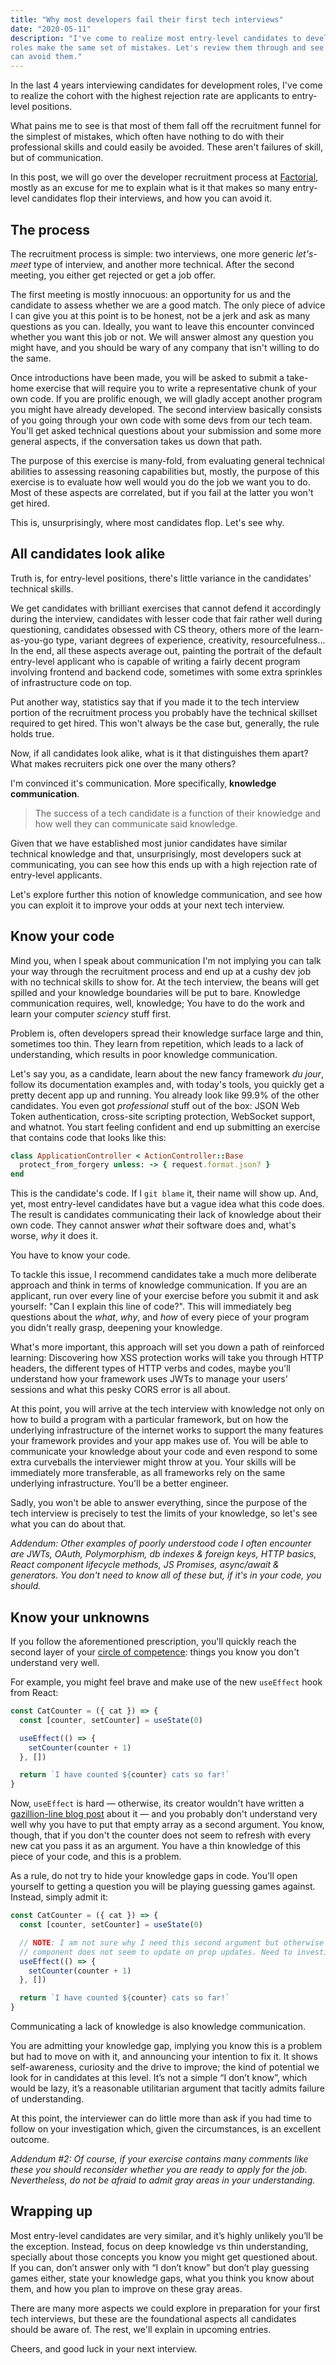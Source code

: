 ```yaml
---
title: "Why most developers fail their first tech interviews"
date: "2020-05-11"
description: "I've come to realize most entry-level candidates to development
roles make the same set of mistakes. Let's review them through and see how you
can avoid them."
---
```


In the last 4 years interviewing candidates for development roles, I've come to
realize the cohort with the highest rejection rate are applicants to
entry-level positions.

What pains me to see is that most of them fall off the recruitment funnel for
the simplest of mistakes, which often have nothing to do with their professional
skills and could easily be avoided. These aren't failures of skill, but of
communication.

In this post, we will go over the developer recruitment process at
[Factorial](https://factorialhr.com), mostly as an excuse for me to explain what
is it that makes so many entry-level candidates flop their interviews, and how
you can avoid it.

## The process

The recruitment process is simple: two interviews, one more generic _let's-meet_
type of interview, and another more technical. After the second meeting, you
either get rejected or get a job offer.

The first meeting is mostly innocuous: an opportunity for us and the candidate
to assess whether we are a good match. The only piece of advice I can give you
at this point is to be honest, not be a jerk and ask as many questions as you
can. Ideally, you want to leave this encounter convinced whether you want this
job or not. We will answer almost any question you might have, and you should be
wary of any company that isn't willing to do the same.

Once introductions have been made, you will be asked to submit a take-home
exercise that will require you to write a representative chunk of your own
code. If you are prolific enough, we will gladly accept another program you
might have already developed. The second interview basically consists of you
going through your own code with some devs from our tech team. You'll get asked
technical questions about your submission and some more general aspects, if the
conversation takes us down that path.

The purpose of this exercise is many-fold, from evaluating general technical
abilities to assessing reasoning capabilities but, mostly, the purpose of this
exercise is to evaluate how well would you do the job we want you to do.  Most
of these aspects are correlated, but if you fail at the latter you won't get
hired.

This is, unsurprisingly, where most candidates flop. Let's see why.

## All candidates look alike

Truth is, for entry-level positions, there's little variance in the candidates'
technical skills.

We get candidates with brilliant exercises that cannot defend it accordingly
during the interview, candidates with lesser code that fair rather well during
questioning, candidates obsessed with CS theory, others more of the
learn-as-you-go type, variant degrees of experience, creativity,
resourcefulness... In the end, all these aspects average out, painting the
portrait of the default entry-level applicant who is capable of writing a fairly
decent program involving frontend and backend code, sometimes with some extra
sprinkles of infrastructure code on top.

Put another way, statistics say that if you made it to the tech interview portion
of the recruitment process you probably have the technical skillset required to get
hired. This won't always be the case but, generally, the rule holds true.

Now, if all candidates look alike, what is it that distinguishes them apart? What
makes recruiters pick one over the many others?

I'm convinced it's communication. More specifically, **knowledge communication**.

> The success of a tech candidate is a function of their knowledge and how well
they can communicate said knowledge.

Given that we have established most junior candidates have similar technical
knowledge and that, unsurprisingly, most developers suck at communicating, you
can see how this ends up with a high rejection rate of entry-level applicants.

Let's explore further this notion of knowledge communication, and see how you can
exploit it to improve your odds at your next tech interview.

## Know your code

Mind you, when I speak about communication I'm not implying you can talk your
way through the recruitment process and end up at a cushy dev job with no
technical skills to show for. At the tech interview, the beans will get spilled
and your knowledge boundaries will be put to bare. Knowledge communication
requires, well, knowledge; You have to do the work and learn your computer
_sciency_ stuff first.

Problem is, often developers spread their knowledge surface large and thin,
sometimes too thin. They learn from repetition, which leads to a lack of
understanding, which results in poor knowledge communication.

Let's say you, as a candidate, learn about the new fancy framework _du jour_,
follow its documentation examples and, with today's tools, you quickly get a
pretty decent app up and running. You already look like 99.9% of the other
candidates. You even got _professional_ stuff out of the box: JSON Web Token
authentication, cross-site scripting protection, WebSocket support, and whatnot.
You start feeling confident and end up submitting an exercise that contains code
that looks like this:

```ruby
class ApplicationController < ActionController::Base
  protect_from_forgery unless: -> { request.format.json? }
end
```

This is the candidate's code. If I `git blame` it, their name will show up. And,
yet, most entry-level candidates have but a vague idea what this code does.
The result is candidates communicating their lack of knowledge about their own
code. They cannot answer _what_ their software does and, what's worse, _why_ it
does it.

You have to know your code.

To tackle this issue, I recommend candidates take a much more deliberate
approach and think in terms of knowledge communication. If you are an applicant,
run over every line of your exercise before you submit it and ask yourself: "Can
I explain this line of code?". This will immediately beg questions about the
_what_, _why_, and _how_ of every piece of your program you didn't really grasp,
deepening your knowledge.

What's more important, this approach will set you down a path of reinforced
learning: Discovering how XSS protection works will take you through HTTP
headers, the different types of HTTP verbs and codes, maybe you'll understand
how your framework uses JWTs to manage your users' sessions and what this pesky
CORS error is all about.

At this point, you will arrive at the tech interview with knowledge not only on
how to build a program with a particular framework, but on how the underlying
infrastructure of the internet works to support the many features your framework
provides and your app makes use of. You will be able to communicate your
knowledge about your code and even respond to some extra curveballs the
interviewer might throw at you. Your skills will be immediately more
transferable, as all frameworks rely on the same underlying infrastructure.
You'll be a better engineer.

Sadly, you won't be able to answer everything, since the purpose of the tech
interview is precisely to test the limits of your knowledge, so let's see what
you can do about that.

_Addendum: Other examples of poorly understood code I often encounter are JWTs,
OAuth, Polymorphism, db indexes & foreign keys, HTTP basics, React component
lifecycle methods, JS Promises, async/await & generators. You don't need to know
all of these but, if it's in your code, you should._

## Know your unknowns

If you follow the aforementioned prescription, you'll quickly reach the second
layer of your [circle of
competence](https://fs.blog/2013/12/circle-of-competence/): things you know you
don't understand very well.

For example, you might feel brave and make use of the new `useEffect` hook from
React:

```javascript
const CatCounter = ({ cat }) => {
  const [counter, setCounter] = useState(0)

  useEffect(() => {
    setCounter(counter + 1)
  }, [])

  return `I have counted ${counter} cats so far!`
}
```

Now, `useEffect` is hard — otherwise, its creator wouldn't have written a
[gazillion-line blog post](https://overreacted.io/a-complete-guide-to-useeffect/)
about it — and you probably don't understand very well why you have to put that
empty array as a second argument. You know, though, that if you don't the
counter does not seem to refresh with every new cat you pass it as an argument.
You have a thin knowledge of this piece of your code, and this is a problem.

As a rule, do not try to hide your knowledge gaps in code. You'll open
yourself to getting a question you will be playing guessing games against.
Instead, simply admit it:

```javascript
const CatCounter = ({ cat }) => {
  const [counter, setCounter] = useState(0)

  // NOTE: I am not sure why I need this second argument but otherwise the
  // component does not seem to update on prop updates. Need to investigate.
  useEffect(() => {
    setCounter(counter + 1)
  }, [])

  return `I have counted ${counter} cats so far!`
}

```

Communicating a lack of knowledge is also knowledge communication.

You are admitting your knowledge gap, implying you know this is a problem but
had to move on with it, and announcing your intention to fix it. It shows
self-awareness, curiosity and the drive to improve; the kind of potential we
look for in candidates at this level. It’s not a simple “I don’t know”, which
would be lazy, it’s a reasonable utilitarian argument that tacitly admits
failure of understanding.

At this point, the interviewer can do little more than ask if you had time to
follow on your investigation which, given the circumstances, is an excellent
outcome.

_Addendum #2: Of course, if your exercise contains many comments like these you
should reconsider whether you are ready to apply for the job. Nevertheless, do
not be afraid to admit gray areas in your understanding._

## Wrapping up

Most entry-level candidates are very similar, and it’s highly unlikely you’ll be
the exception. Instead, focus on deep knowledge vs thin understanding, specially
about those concepts you know you might get questioned about. If you can, don’t
answer only with “I don’t know” but don’t play guessing games either, state your
knowledge gaps, what you think you know about them, and how you plan to improve
on these gray areas.

There are many more aspects we could explore in preparation for your first tech
interviews, but these are the foundational aspects all candidates should be aware
of. The rest, we'll explain in upcoming entries.

Cheers, and good luck in your next interview.
